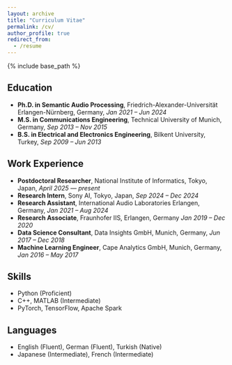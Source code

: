 ```yaml
---
layout: archive
title: "Curriculum Vitae"
permalink: /cv/
author_profile: true
redirect_from:
  - /resume
---
```


{% include base_path %}

## Education
* **Ph.D. in Semantic Audio Processing**, Friedrich-Alexander-Universität Erlangen-Nürnberg, Germany, *Jan 2021 – Jun 2024*   
* **M.S. in Communications Engineering**, Technical University of Munich, Germany, *Sep 2013 – Nov 2015* 
* **B.S. in Electrical and Electronics Engineering**, Bilkent University, Turkey, *Sep 2009 – Jun 2013*  

## Work Experience
* **Postdoctoral Researcher**, National Institute of Informatics, Tokyo, Japan, *April 2025 — present*
* **Research Intern**, Sony AI, Tokyo, Japan, *Sep 2024 – Dec 2024*  
* **Research Assistant**, International Audio Laboratories Erlangen, Germany, *Jan 2021 – Aug 2024*  
* **Research Associate**, Fraunhofer IIS, Erlangen, Germany *Jan 2019 – Dec 2020*  
* **Data Science Consultant**, Data Insights GmbH, Munich, Germany, *Jun 2017 – Dec 2018*  
* **Machine Learning Engineer**, Cape Analytics GmbH, Munich, Germany, *Jan 2016 – May 2017*  

## Skills
* Python (Proficient)
* C++, MATLAB (Intermediate)
* PyTorch, TensorFlow, Apache Spark

## Languages
* English (Fluent), German (Fluent), Turkish (Native)  
* Japanese (Intermediate), French (Intermediate)  